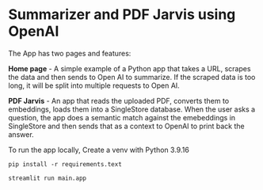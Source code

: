 # Summarizer and PDF Jarvis using OpenAI
The App has two pages and features:

**Home page** - A simple example of a Python app that takes a URL, scrapes the data and then sends to Open AI to summarize.
If the scraped data is too long, it will be split into multiple requests to Open AI.

**PDF Jarvis** - An app that reads the uploaded PDF, converts them to embeddings, loads them into a SingleStore database. When the user asks a question, the app does a semantic match against the emebeddings in SingleStore and then sends that as a context to OpenAI to print back the answer.


To run the app locally,
Create a venv with Python 3.9.16

```pip install -r requirements.text```

```streamlit run main.app```
